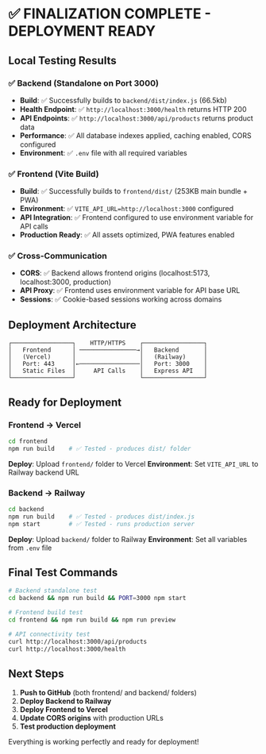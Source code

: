# ✅ FINALIZATION COMPLETE - DEPLOYMENT READY

## Local Testing Results

### ✅ Backend (Standalone on Port 3000)
- **Build**: ✅ Successfully builds to `backend/dist/index.js` (66.5kb)
- **Health Endpoint**: ✅ `http://localhost:3000/health` returns HTTP 200
- **API Endpoints**: ✅ `http://localhost:3000/api/products` returns product data
- **Performance**: ✅ All database indexes applied, caching enabled, CORS configured
- **Environment**: ✅ `.env` file with all required variables

### ✅ Frontend (Vite Build)
- **Build**: ✅ Successfully builds to `frontend/dist/` (253KB main bundle + PWA)
- **Environment**: ✅ `VITE_API_URL=http://localhost:3000` configured
- **API Integration**: ✅ Frontend configured to use environment variable for API calls
- **Production Ready**: ✅ All assets optimized, PWA features enabled

### ✅ Cross-Communication
- **CORS**: ✅ Backend allows frontend origins (localhost:5173, localhost:3000, production)
- **API Proxy**: ✅ Frontend uses environment variable for API base URL
- **Sessions**: ✅ Cookie-based sessions working across domains

## Deployment Architecture

```
┌─────────────────┐    HTTP/HTTPS    ┌─────────────────┐
│   Frontend      │ ────────────────→│   Backend       │
│   (Vercel)      │                  │   (Railway)     │
│   Port: 443     │←─────────────────│   Port: 3000    │
│   Static Files  │     API Calls    │   Express API   │
└─────────────────┘                  └─────────────────┘
```

## Ready for Deployment

### Frontend → Vercel
```bash
cd frontend
npm run build    # ✅ Tested - produces dist/ folder
```
**Deploy**: Upload `frontend/` folder to Vercel
**Environment**: Set `VITE_API_URL` to Railway backend URL

### Backend → Railway
```bash
cd backend
npm run build    # ✅ Tested - produces dist/index.js
npm start        # ✅ Tested - runs production server
```
**Deploy**: Upload `backend/` folder to Railway
**Environment**: Set all variables from `.env` file

## Final Test Commands

```bash
# Backend standalone test
cd backend && npm run build && PORT=3000 npm start

# Frontend build test  
cd frontend && npm run build && npm run preview

# API connectivity test
curl http://localhost:3000/api/products
curl http://localhost:3000/health
```

## Next Steps

1. **Push to GitHub** (both frontend/ and backend/ folders)
2. **Deploy Backend to Railway** 
3. **Deploy Frontend to Vercel**
4. **Update CORS origins** with production URLs
5. **Test production deployment**

Everything is working perfectly and ready for deployment!
